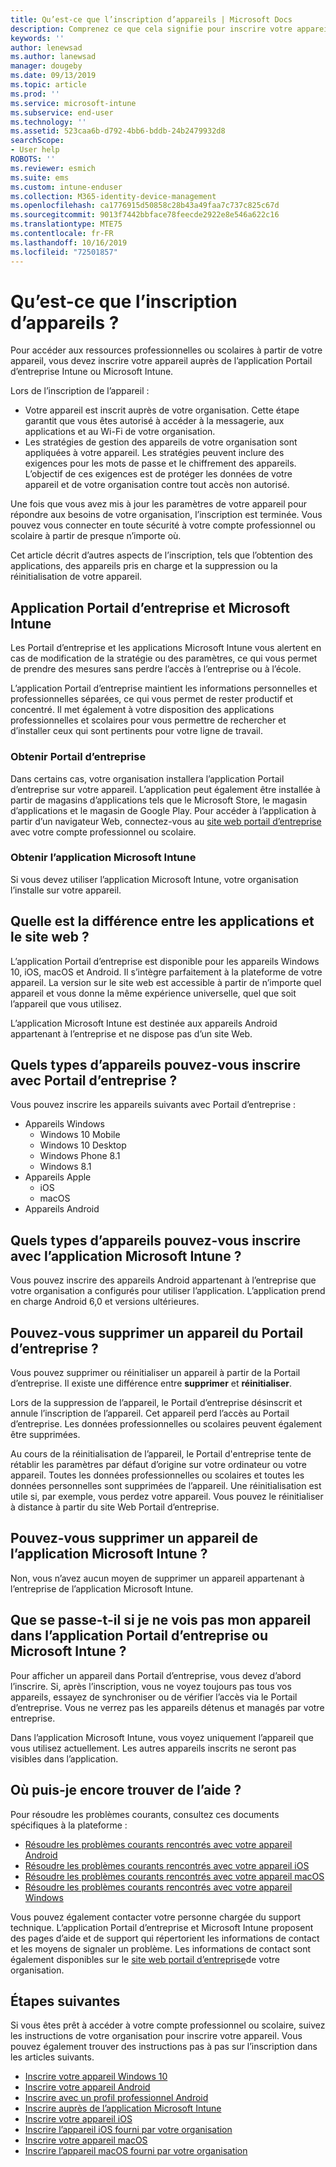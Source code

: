 ```yaml
---
title: Qu’est-ce que l’inscription d’appareils | Microsoft Docs
description: Comprenez ce que cela signifie pour inscrire votre appareil avec l’application Portail d’entreprise et Microsoft Intune.
keywords: ''
author: lenewsad
ms.author: lanewsad
manager: dougeby
ms.date: 09/13/2019
ms.topic: article
ms.prod: ''
ms.service: microsoft-intune
ms.subservice: end-user
ms.technology: ''
ms.assetid: 523caa6b-d792-4bb6-bddb-24b2479932d8
searchScope:
- User help
ROBOTS: ''
ms.reviewer: esmich
ms.suite: ems
ms.custom: intune-enduser
ms.collection: M365-identity-device-management
ms.openlocfilehash: ca1776915d50858c28b43a49faa7c737c825c67d
ms.sourcegitcommit: 9013f7442bbface78feecde2922e8e546a622c16
ms.translationtype: MTE75
ms.contentlocale: fr-FR
ms.lasthandoff: 10/16/2019
ms.locfileid: "72501857"
---
```

# <a name="what-is-device-enrollment"></a>Qu’est-ce que l’inscription d’appareils ?
Pour accéder aux ressources professionnelles ou scolaires à partir de votre appareil, vous devez inscrire votre appareil auprès de l’application Portail d’entreprise Intune ou Microsoft Intune. 

Lors de l’inscription de l’appareil :

* Votre appareil est inscrit auprès de votre organisation. Cette étape garantit que vous êtes autorisé à accéder à la messagerie, aux applications et au Wi-Fi de votre organisation. 
* Les stratégies de gestion des appareils de votre organisation sont appliquées à votre appareil. Les stratégies peuvent inclure des exigences pour les mots de passe et le chiffrement des appareils. L’objectif de ces exigences est de protéger les données de votre appareil et de votre organisation contre tout accès non autorisé.

Une fois que vous avez mis à jour les paramètres de votre appareil pour répondre aux besoins de votre organisation, l’inscription est terminée. Vous pouvez vous connecter en toute sécurité à votre compte professionnel ou scolaire à partir de presque n’importe où.  

Cet article décrit d’autres aspects de l’inscription, tels que l’obtention des applications, des appareils pris en charge et la suppression ou la réinitialisation de votre appareil.  

## <a name="company-portal-and-microsoft-intune-app"></a>Application Portail d’entreprise et Microsoft Intune

Les Portail d’entreprise et les applications Microsoft Intune vous alertent en cas de modification de la stratégie ou des paramètres, ce qui vous permet de prendre des mesures sans perdre l’accès à l’entreprise ou à l’école. 

L’application Portail d’entreprise maintient les informations personnelles et professionnelles séparées, ce qui vous permet de rester productif et concentré. Il met également à votre disposition des applications professionnelles et scolaires pour vous permettre de rechercher et d’installer ceux qui sont pertinents pour votre ligne de travail.  

### <a name="get-company-portal"></a>Obtenir Portail d’entreprise

Dans certains cas, votre organisation installera l’application Portail d’entreprise sur votre appareil. L’application peut également être installée à partir de magasins d’applications tels que le Microsoft Store, le magasin d’applications et le magasin de Google Play. Pour accéder à l’application à partir d’un navigateur Web, connectez-vous au [site web portail d’entreprise](https://go.microsoft.com/fwlink/?linkid=2010980) avec votre compte professionnel ou scolaire.  

### <a name="get-microsoft-intune-app"></a>Obtenir l’application Microsoft Intune

Si vous devez utiliser l’application Microsoft Intune, votre organisation l’installe sur votre appareil.  

## <a name="whats-the-difference-between-the-apps-and-the-website"></a>Quelle est la différence entre les applications et le site web ?
L’application Portail d’entreprise est disponible pour les appareils Windows 10, iOS, macOS et Android. Il s’intègre parfaitement à la plateforme de votre appareil. La version sur le site web est accessible à partir de n’importe quel appareil et vous donne la même expérience universelle, quel que soit l’appareil que vous utilisez. 

L’application Microsoft Intune est destinée aux appareils Android appartenant à l’entreprise et ne dispose pas d’un site Web.  

## <a name="what-kind-of-devices-can-you-enroll-with-company-portal"></a>Quels types d’appareils pouvez-vous inscrire avec Portail d’entreprise ?
Vous pouvez inscrire les appareils suivants avec Portail d’entreprise :  

- Appareils Windows
  - Windows 10 Mobile
  - Windows 10 Desktop
  - Windows Phone 8.1
  - Windows 8.1
- Appareils Apple
    - iOS
    - macOS
- Appareils Android


## <a name="what-kind-of-devices-can-you-enroll-with-the-microsoft-intune-app"></a>Quels types d’appareils pouvez-vous inscrire avec l’application Microsoft Intune ?  
Vous pouvez inscrire des appareils Android appartenant à l’entreprise que votre organisation a configurés pour utiliser l’application. L’application prend en charge Android 6,0 et versions ultérieures. 

## <a name="can-you-remove-a-device-from-the-company-portal"></a>Pouvez-vous supprimer un appareil du Portail d’entreprise ?
Vous pouvez supprimer ou réinitialiser un appareil à partir de la Portail d’entreprise. Il existe une différence entre **supprimer** et **réinitialiser**.

Lors de la suppression de l’appareil, le Portail d’entreprise désinscrit et annule l’inscription de l’appareil. Cet appareil perd l’accès au Portail d’entreprise. Les données professionnelles ou scolaires peuvent également être supprimées. 

Au cours de la réinitialisation de l’appareil, le Portail d'entreprise tente de rétablir les paramètres par défaut d’origine sur votre ordinateur ou votre appareil. Toutes les données professionnelles ou scolaires et toutes les données personnelles sont supprimées de l’appareil. Une réinitialisation est utile si, par exemple, vous perdez votre appareil. Vous pouvez le réinitialiser à distance à partir du site Web Portail d’entreprise.  

## <a name="can-you-remove-a-device-from-the-microsoft-intune-app"></a>Pouvez-vous supprimer un appareil de l’application Microsoft Intune ?
Non, vous n’avez aucun moyen de supprimer un appareil appartenant à l’entreprise de l’application Microsoft Intune.  

## <a name="what-if-i-cant-see-my-device-in-the-company-portal-or-microsoft-intune-app"></a>Que se passe-t-il si je ne vois pas mon appareil dans l’application Portail d’entreprise ou Microsoft Intune ?
Pour afficher un appareil dans Portail d’entreprise, vous devez d’abord l’inscrire. Si, après l’inscription, vous ne voyez toujours pas tous vos appareils, essayez de synchroniser ou de vérifier l’accès via le Portail d’entreprise. Vous ne verrez pas les appareils détenus et managés par votre entreprise.

Dans l’application Microsoft Intune, vous voyez uniquement l’appareil que vous utilisez actuellement. Les autres appareils inscrits ne seront pas visibles dans l’application.  

## <a name="where-else-can-i-go-for-help"></a>Où puis-je encore trouver de l’aide ?  
Pour résoudre les problèmes courants, consultez ces documents spécifiques à la plateforme :  

- [Résoudre les problèmes courants rencontrés avec votre appareil Android](check-compliance-on-your-device-android.md)  
- [Résoudre les problèmes courants rencontrés avec votre appareil iOS](troubleshoot-your-device-ios.md)
- [Résoudre les problèmes courants rencontrés avec votre appareil macOS](troubleshoot-your-device-macos.md)
- [Résoudre les problèmes courants rencontrés avec votre appareil Windows](troubleshoot-your-device-windows.md)

Vous pouvez également contacter votre personne chargée du support technique. L’application Portail d’entreprise et Microsoft Intune proposent des pages d’aide et de support qui répertorient les informations de contact et les moyens de signaler un problème. Les informations de contact sont également disponibles sur le [site web portail d’entreprise](https://go.microsoft.com/fwlink/?linkid=2010980)de votre organisation.  

## <a name="next-steps"></a>Étapes suivantes  

Si vous êtes prêt à accéder à votre compte professionnel ou scolaire, suivez les instructions de votre organisation pour inscrire votre appareil. Vous pouvez également trouver des instructions pas à pas sur l’inscription dans les articles suivants.

* [Inscrire votre appareil Windows 10](enroll-windows-10-device.md)
* [Inscrire votre appareil Android](enroll-device-android-company-portal.md)
* [Inscrire avec un profil professionnel Android](enroll-device-android-work-profile.md)
* [Inscrire auprès de l’application Microsoft Intune](enroll-device-android-microsoft-intune-app.md)
* [Inscrire votre appareil iOS](enroll-your-device-in-intune-ios.md)
* [Inscrire l’appareil iOS fourni par votre organisation](enroll-your-device-dep-ios.md)
* [Inscrire votre appareil macOS](enroll-your-device-in-intune-macos-cp.md)
* [Inscrire l’appareil macOS fourni par votre organisation](enroll-company-device-macos.md)



